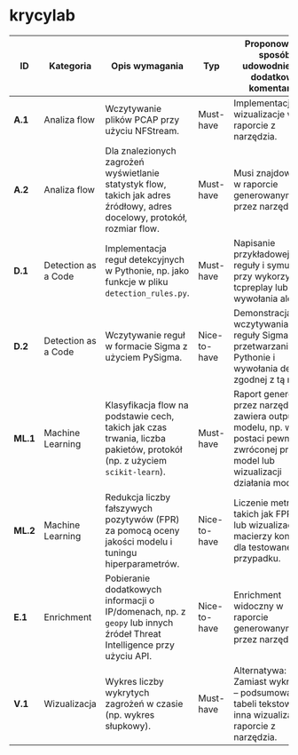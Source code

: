 # krycylab

| **ID**   | **Kategoria**        | **Opis wymagania**                                                                                      | **Typ**        | **Proponowany sposób udowodnienia/ dodatkowe komentarze**                                                                                             |
|----------|----------------------|---------------------------------------------------------------------------------------------------------|----------------|-----------------------------------------------------------------------------------------------------------|
| **A.1**  | Analiza flow         | Wczytywanie plików PCAP przy użyciu NFStream.                                                            | Must-have      | Implementacja/inne wizualizacje w raporcie z narzędzia.                                                   |
| **A.2**  | Analiza flow         | Dla znalezionych zagrożeń wyświetlanie statystyk flow, takich jak adres źródłowy, adres docelowy, protokół, rozmiar flow. | Must-have      | Musi znajdować się w raporcie generowanym przez narzędzie.                                                |
| **D.1**  | Detection as a Code  | Implementacja reguł detekcyjnych w Pythonie, np. jako funkcje w pliku `detection_rules.py`.              | Must-have      | Napisanie przykładowej reguły i symulacja przy wykorzystaniu tcpreplay lub scapy wywołania alertu.        |
| **D.2**  | Detection as a Code  | Wczytywanie reguł w formacie Sigma z użyciem PySigma.                                                    | Nice-to-have   | Demonstracja wczytywania reguły Sigma, przetwarzania jej w Pythonie i wywołania detekcji zgodnej z tą regułą. |
| **ML.1** | Machine Learning     | Klasyfikacja flow na podstawie cech, takich jak czas trwania, liczba pakietów, protokół (np. z użyciem `scikit-learn`). | Must-have      | Raport generowany przez narzędzie zawiera output z modelu, np. w postaci pewności zwróconej przez model lub wizualizacji działania modelu. |
| **ML.2** | Machine Learning     | Redukcja liczby fałszywych pozytywów (FPR) za pomocą oceny jakości modelu i tuningu hiperparametrów.     | Nice-to-have   | Liczenie metryk takich jak FPR, TPR lub wizualizacja macierzy konfuzji dla testowanego przypadku. |
| **E.1**  | Enrichment           | Pobieranie dodatkowych informacji o IP/domenach, np. z `geopy` lub innych źródeł Threat Intelligence przy użyciu API. | Nice-to-have   | Enrichment widoczny w raporcie generowanym przez narzędzie.                                               |
| **V.1**  | Wizualizacja         | Wykres liczby wykrytych zagrożeń w czasie (np. wykres słupkowy).                                         | Must-have      | Alternatywa: Zamiast wykresów – podsumowanie w tabeli tekstowej lub inna wizualizacja w raporcie z narzędzia. |
